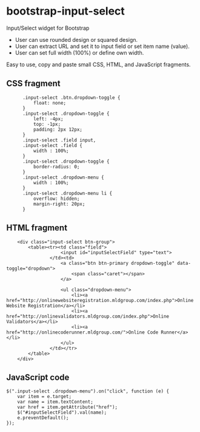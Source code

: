 # bootstrap-input-select
Input/Select widget for Bootstrap

- User can use rounded design or squared design.
- User can extract URL and set it to input field or set item name (value).
- User can set full width (100%) or define own width.

Easy to use, copy and paste small CSS, HTML, and JavaScript fragments.

## CSS fragment
```
      .input-select .btn.dropdown-toggle {
          float: none;
      }
      .input-select .dropdown-toggle {
          left: -4px;
          top: -1px;
          padding: 2px 12px;
      }
      .input-select .field input,
      .input-select .field {
          width : 100%;
      }
      .input-select .dropdown-toggle {
          border-radius: 0;
      }            
      .input-select .dropdown-menu {
          width : 100%;
      }       
      .input-select .dropdown-menu li {
          overflow: hidden;
          margin-right: 20px;
      }
```
## HTML fragment
```
    <div class="input-select btn-group">
        <table><tr><td class="field">
                    <input id="inputSelectField" type="text">
                </td><td>
                    <a class="btn btn-primary dropdown-toggle" data-toggle="dropdown">
                        <span class="caret"></span>
                    </a>

                    <ul class="dropdown-menu">
                        <li><a href="http://onlinewebsiteregistration.mldgroup.com/index.php">Online Website Registration</a></li>
                        <li><a href="http://onlinevalidators.mldgroup.com/index.php">Online Validators</a></li>
                        <li><a href="http://onlinecoderunner.mldgroup.com/">Online Code Runner</a></li>
                    </ul>
                </td></tr>
        </table>
    </div>
```
## JavaScript code
```
$(".input-select .dropdown-menu").on("click", function (e) {
    var item = e.target;
    var name = item.textContent;
    var href = item.getAttribute("href");
    $("#inputSelectField").val(name);
    e.preventDefault();
});
```
